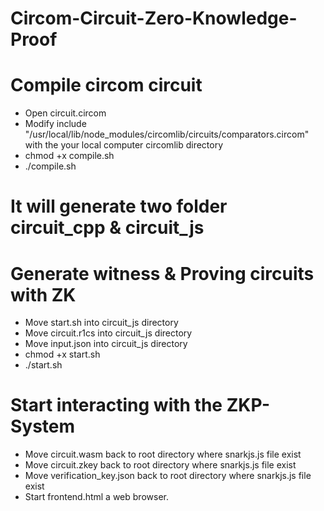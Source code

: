 # Circom-Circuit-Zero-Knowledge-Proof

# Compile circom circuit

 - Open circuit.circom
 - Modify include "/usr/local/lib/node_modules/circomlib/circuits/comparators.circom" with the your local computer circomlib directory 
 - chmod +x compile.sh
 - ./compile.sh

# It will generate two folder circuit_cpp & circuit_js

# Generate witness & Proving circuits with ZK
 
 - Move start.sh into circuit_js directory
 - Move circuit.r1cs into circuit_js directory
 - Move input.json into circuit_js directory
 - chmod +x start.sh
 - ./start.sh
   
# Start interacting with the ZKP-System

 - Move circuit.wasm back to root directory where snarkjs.js file exist
 - Move circuit.zkey back to root directory where snarkjs.js file exist
 - Move verification_key.json back to root directory where snarkjs.js file exist
 - Start frontend.html a web browser.
 
